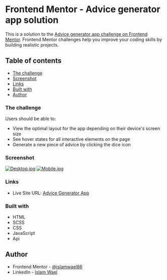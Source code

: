 # Frontend Mentor - Advice generator app solution

This is a solution to the [Advice generator app challenge on Frontend Mentor](https://www.frontendmentor.io/challenges/advice-generator-app-QdUG-13db). Frontend Mentor challenges help you improve your coding skills by building realistic projects.

## Table of contents

- [The challenge](#the-challenge)
- [Screenshot](#screenshot)
- [Links](#links)
- [Built with](#built-with)
- [Author](#author)

### The challenge

Users should be able to:

- View the optimal layout for the app depending on their device's screen size
- See hover states for all interactive elements on the page
- Generate a new piece of advice by clicking the dice icon

### Screenshot

[![Desktop.jpg](https://i.postimg.cc/qRPTDCWw/Desktop.jpg)](https://postimg.cc/TLJFphd5)
[![Mobile.jpg](https://i.postimg.cc/tTKsdJkQ/Mobile.jpg)](https://postimg.cc/mzSZBbK8)

### Links

- Live Site URL: [Advice Generator App](https://islamwael86.github.io/Advice-Generator-App/)

### Built with

- HTML
- SCSS
- CSS
- JavaScript
- Api

## Author

- Frontend Mentor - [@islamwael86](https://www.frontendmentor.io/profile/islamwael86)
- LinkedIn - [Islam Wael](https://www.linkedin.com/in/islam-wael-808b50252/)
